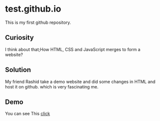 # test.github.io

This is my first github repository.

## Curiosity

I think about that;How HTML, CSS and JavaScript merges to form a website?

## Solution

My friend Rashid take a demo website and did some changes in HTML and host it on github. which is very fascinating me.

## Demo

You can see This [click](https://asmitkumar321.github.io/test.github.io/)
